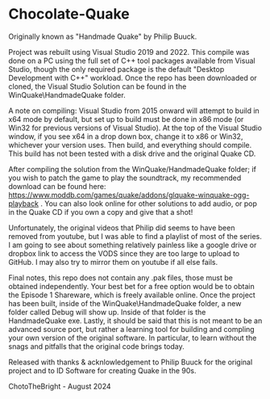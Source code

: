 # Chocolate-Quake
Originally known as "Handmade Quake" by Philip Buuck. 

Project was rebuilt using Visual Studio 2019 and 2022. This compile was done on a PC using the full set of C++ tool packages available from Visual Studio, though the only required package is the default "Desktop Development with C++" workload. Once the repo has been downloaded or cloned, the Visual Studio Solution can be found in the WinQuake\HandmadeQuake folder.

A note on compiling: Visual Studio from 2015 onward will attempt to build in x64 mode by default, but set up to build must be done in x86 mode (or Win32 for previous versions of Visual Studio). At the top of the Visual Studio window, if you see x64 in a drop down box, change it to x86 or Win32, whichever your version uses. Then build, and everything should compile. This build has not been tested with a disk drive and the original Quake CD.

After compiling the solution from the WinQuake/HandmadeQuake folder; if you wish to patch the game to play the soundtrack, my recommended download can be found here: https://www.moddb.com/games/quake/addons/glquake-winquake-ogg-playback . You can also look online for other solutions to add audio, or pop in the Quake CD if you own a copy and give that a shot!

Unfortunately, the original videos that Philip did seems to have been removed from youtube, but I was able to find a playlist of most of the series. I am going to see about something relatively painless like a google drive or dropbox link to access the VODS since they are too large to upload to GitHub. I may also try to mirror them on youtube if all else fails.

Final notes, this repo does not contain any .pak files, those must be obtained independently. Your best bet for a free option would be to obtain the Episode 1 Shareware, which is freely available online. Once the project has been built, inside of the WinQuake\HandmadeQuake folder, a new folder called Debug will show up. Inside of that folder is the HandmadeQuake exe. Lastly, it should be said that this is not meant to be an advanced source port, but rather a learning tool for building and compling your own version of the original software. In particular, to learn without the snags and pitfalls that the original code brings today.

Released with thanks & acknlowledgement to Philip Buuck for the original project and to ID Software for creating Quake in the 90s.

ChotoTheBright - August 2024
